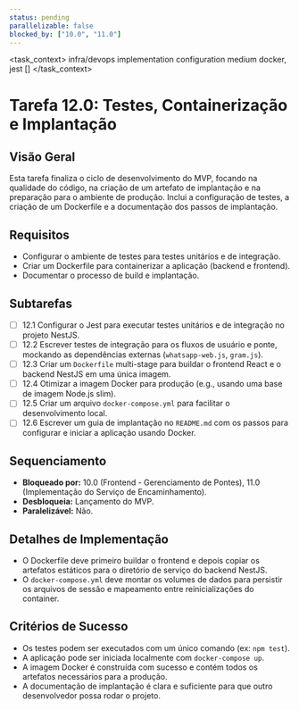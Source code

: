 ```yaml
---
status: pending
parallelizable: false
blocked_by: ["10.0", "11.0"]
---
```


<task_context>
<domain>infra/devops</domain>
<type>implementation</type>
<scope>configuration</scope>
<complexity>medium</complexity>
<dependencies>docker, jest</dependencies>
<unblocks>[]</unblocks>
</task_context>

# Tarefa 12.0: Testes, Containerização e Implantação

## Visão Geral
Esta tarefa finaliza o ciclo de desenvolvimento do MVP, focando na qualidade do código, na criação de um artefato de implantação e na preparação para o ambiente de produção. Inclui a configuração de testes, a criação de um Dockerfile e a documentação dos passos de implantação.

## Requisitos
- Configurar o ambiente de testes para testes unitários e de integração.
- Criar um Dockerfile para containerizar a aplicação (backend e frontend).
- Documentar o processo de build e implantação.

## Subtarefas
- [ ] 12.1 Configurar o Jest para executar testes unitários e de integração no projeto NestJS.
- [ ] 12.2 Escrever testes de integração para os fluxos de usuário e ponte, mockando as dependências externas (`whatsapp-web.js`, `gram.js`).
- [ ] 12.3 Criar um `Dockerfile` multi-stage para buildar o frontend React e o backend NestJS em uma única imagem.
- [ ] 12.4 Otimizar a imagem Docker para produção (e.g., usando uma base de imagem Node.js slim).
- [ ] 12.5 Criar um arquivo `docker-compose.yml` para facilitar o desenvolvimento local.
- [ ] 12.6 Escrever um guia de implantação no `README.md` com os passos para configurar e iniciar a aplicação usando Docker.

## Sequenciamento
- **Bloqueado por:** 10.0 (Frontend - Gerenciamento de Pontes), 11.0 (Implementação do Serviço de Encaminhamento).
- **Desbloqueia:** Lançamento do MVP.
- **Paralelizável:** Não.

## Detalhes de Implementação
- O Dockerfile deve primeiro buildar o frontend e depois copiar os artefatos estáticos para o diretório de serviço do backend NestJS.
- O `docker-compose.yml` deve montar os volumes de dados para persistir os arquivos de sessão e mapeamento entre reinicializações do container.

## Critérios de Sucesso
- Os testes podem ser executados com um único comando (ex: `npm test`).
- A aplicação pode ser iniciada localmente com `docker-compose up`.
- A imagem Docker é construída com sucesso e contém todos os artefatos necessários para a produção.
- A documentação de implantação é clara e suficiente para que outro desenvolvedor possa rodar o projeto.